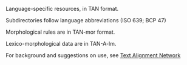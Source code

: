 Language-specific resources, in TAN format.

Subdirectories follow language abbreviations (ISO 639; BCP 47) 

Morphological rules are in TAN-mor format.

Lexico-morphological data are in TAN-A-lm.

For background and suggestions on use, see [Text Alignment Network](http://textalign.net)

